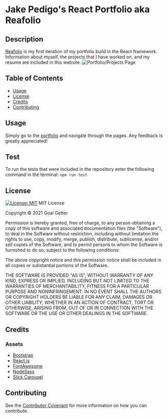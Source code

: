 # Jake Pedigo's React Portfolio aka Reafolio

## Description 

[Reafolio](https://jbped.github.io/jbped-reafolio/) is my first iteration of my portfolio build in the React framework. Information about myself, the projects that I have worked on, and my resume are included in this website.
![Portfolio/Projects Page](https://user-images.githubusercontent.com/76881086/133010641-7f8a1051-ef63-4f80-a330-fcd6b3fd5db3.png)


## Table of Contents 

* [Usage](#usage)
* [License](#license)
* [Credits](#credits)
* [Contributing](#contributing)

## Usage 
Simply go to the [portfolio](https://jbped.github.io/jbped-reafolio/) and navigate through the pages. Any feedback is greatly appreciated!

## Test
To run the tests that were included in the repository enter the following command in the terminal: `npm run test`

## License
[![License: MIT](https://img.shields.io/badge/License-MIT-yellow.svg)](https://opensource.org/licenses/MIT)
MIT License

Copyright © 2021 Goal Getter

Permission is hereby granted, free of charge, to any person obtaining a copy of this software and associated documentation files (the "Software"), to deal in the Software without restriction, including without limitation the rights to use, copy, modify, merge, publish, distribute, sublicense, and/or sell copies of the Software, and to permit persons to whom the Software is furnished to do so, subject to the following conditions:

The above copyright notice and this permission notice shall be included in all copies or substantial portions of the Software.

THE SOFTWARE IS PROVIDED "AS IS", WITHOUT WARRANTY OF ANY KIND, EXPRESS OR IMPLIED, INCLUDING BUT NOT LIMITED TO THE WARRANTIES OF MERCHANTABILITY, FITNESS FOR A PARTICULAR PURPOSE AND NONINFRINGEMENT. IN NO EVENT SHALL THE AUTHORS OR COPYRIGHT HOLDERS BE LIABLE FOR ANY CLAIM, DAMAGES OR OTHER LIABILITY, WHETHER IN AN ACTION OF CONTRACT, TORT OR OTHERWISE, ARISING FROM, OUT OF OR IN CONNECTION WITH THE SOFTWARE OR THE USE OR OTHER DEALINGS IN THE SOFTWARE.

## Credits
### Assets
* [Bootstrap](https://getbootstrap.com/)
* [React.js](https://reactjs.org/)
* [FontAwesome](https://fontawesome.com/)
* [NodeSass](https://www.npmjs.com/package/node-sass)
* [Slick Carousel](https://react-slick.neostack.com/)


## Contributing
See the [Contributor Covenant](https://www.contributor-covenant.org/) for more information on how you can contribute. 

